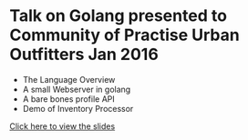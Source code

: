 
# Talk on Golang presented to Community of Practise Urban Outfitters Jan 2016

* The Language Overview
* A small Webserver in golang
* A bare bones profile API
* Demo of Inventory Processor

[Click here to view the slides](http://go-talks.appspot.com/github.com/pfortin-urbn/cop_golang/presentation.slide)

